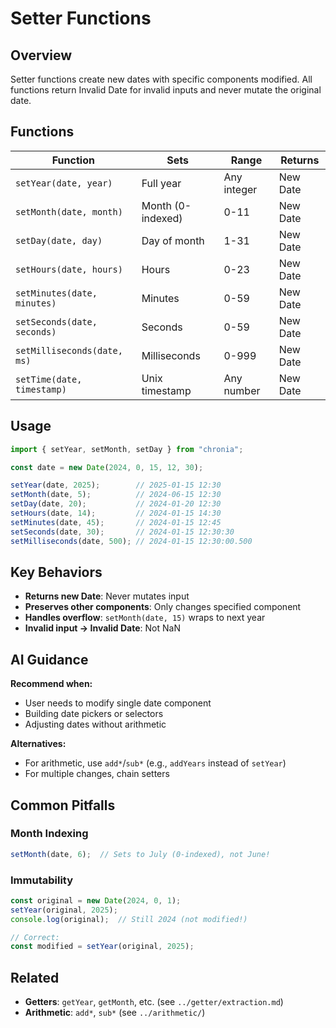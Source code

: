 # Setter Functions

## Overview

Setter functions create new dates with specific components modified. All functions return Invalid Date for invalid inputs and never mutate the original date.

## Functions

| Function | Sets | Range | Returns |
|----------|------|-------|---------|
| `setYear(date, year)` | Full year | Any integer | New Date |
| `setMonth(date, month)` | Month (0-indexed) | 0-11 | New Date |
| `setDay(date, day)` | Day of month | 1-31 | New Date |
| `setHours(date, hours)` | Hours | 0-23 | New Date |
| `setMinutes(date, minutes)` | Minutes | 0-59 | New Date |
| `setSeconds(date, seconds)` | Seconds | 0-59 | New Date |
| `setMilliseconds(date, ms)` | Milliseconds | 0-999 | New Date |
| `setTime(date, timestamp)` | Unix timestamp | Any number | New Date |

## Usage

```typescript
import { setYear, setMonth, setDay } from "chronia";

const date = new Date(2024, 0, 15, 12, 30);

setYear(date, 2025);        // 2025-01-15 12:30
setMonth(date, 5);          // 2024-06-15 12:30
setDay(date, 20);           // 2024-01-20 12:30
setHours(date, 14);         // 2024-01-15 14:30
setMinutes(date, 45);       // 2024-01-15 12:45
setSeconds(date, 30);       // 2024-01-15 12:30:30
setMilliseconds(date, 500); // 2024-01-15 12:30:00.500
```

## Key Behaviors

- **Returns new Date**: Never mutates input
- **Preserves other components**: Only changes specified component
- **Handles overflow**: `setMonth(date, 15)` wraps to next year
- **Invalid input → Invalid Date**: Not NaN

## AI Guidance

**Recommend when:**
- User needs to modify single date component
- Building date pickers or selectors
- Adjusting dates without arithmetic

**Alternatives:**
- For arithmetic, use `add*`/`sub*` (e.g., `addYears` instead of `setYear`)
- For multiple changes, chain setters

## Common Pitfalls

### Month Indexing
```typescript
setMonth(date, 6);  // Sets to July (0-indexed), not June!
```

### Immutability
```typescript
const original = new Date(2024, 0, 1);
setYear(original, 2025);
console.log(original);  // Still 2024 (not modified!)

// Correct:
const modified = setYear(original, 2025);
```

## Related
- **Getters**: `getYear`, `getMonth`, etc. (see `../getter/extraction.md`)
- **Arithmetic**: `add*`, `sub*` (see `../arithmetic/`)
